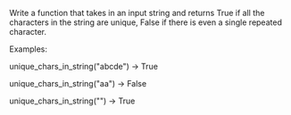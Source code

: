 Write a function that takes in an input string and returns True if all the characters in the string are unique, False if there is even a single repeated character.

Examples:
 
unique_chars_in_string("abcde") -> True

unique_chars_in_string("aa") -> False

unique_chars_in_string("") -> True
